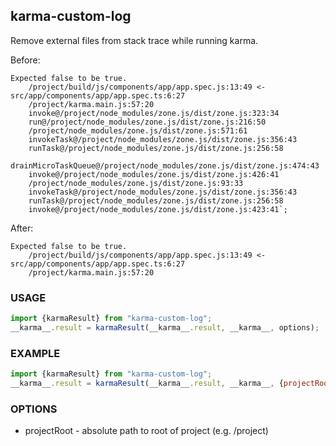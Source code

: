 karma-custom-log
----------------
Remove external files from stack trace while running karma.

Before:
```
Expected false to be true.
    /project/build/js/components/app/app.spec.js:13:49 <- src/app/components/app/app.spec.ts:6:27
    /project/karma.main.js:57:20
    invoke@/project/node_modules/zone.js/dist/zone.js:323:34
    run@/project/node_modules/zone.js/dist/zone.js:216:50
    /project/node_modules/zone.js/dist/zone.js:571:61
    invokeTask@/project/node_modules/zone.js/dist/zone.js:356:43
    runTask@/project/node_modules/zone.js/dist/zone.js:256:58
    drainMicroTaskQueue@/project/node_modules/zone.js/dist/zone.js:474:43
    invoke@/project/node_modules/zone.js/dist/zone.js:426:41
    /project/node_modules/zone.js/dist/zone.js:93:33
    invokeTask@/project/node_modules/zone.js/dist/zone.js:356:43
    runTask@/project/node_modules/zone.js/dist/zone.js:256:58
    invoke@/project/node_modules/zone.js/dist/zone.js:423:41`;
```
After:
```
Expected false to be true.
    /project/build/js/components/app/app.spec.js:13:49 <- src/app/components/app/app.spec.ts:6:27
    /project/karma.main.js:57:20
```

### USAGE
```js
import {karmaResult} from "karma-custom-log";
__karma__.result = karmaResult(__karma__.result, __karma__, options);

```

### EXAMPLE
```js
import {karmaResult} from "karma-custom-log";
__karma__.result = karmaResult(__karma__.result, __karma__, {projectRoot: "http://localhost:9876/base"});
```

### OPTIONS
* projectRoot - absolute path to root of project (e.g. /project)